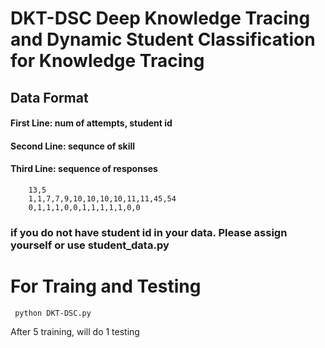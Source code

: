 # DKT-DSC Deep Knowledge Tracing and Dynamic Student Classification for Knowledge Tracing

## Data Format

#### First Line: num of attempts, student id
#### Second Line: sequnce of skill
#### Third Line: sequence of responses
```
    13,5
    1,1,7,7,9,10,10,10,10,11,11,45,54
    0,1,1,1,0,0,1,1,1,1,1,0,0
 ```
### if you do not have student id in your data. Please assign yourself or use student_data.py

# For Traing and Testing
```
 python DKT-DSC.py
 ```
 
 After 5 training, will do 1 testing 
 


